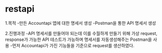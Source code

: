 # restapi

1.목적
-만든 Accountapi 앱에 대한 명세서 생성
-Postman을 통한 API 명세서 생성

2.진행과정
-API 명세서를 만들어야 되는데 이를 수월하게 만들기 위해 가상 request, response가 가능한 API 테스트가 가능하며 명세서를 자동생성해주는 Postman을 사용
-먼저 Accountapi가 가진 기능들을 기준으로 request를 생산하였다.
 
